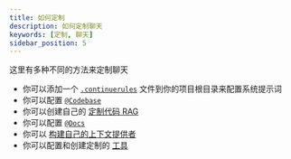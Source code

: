 ```yaml
---
title: 如何定制
description: 如何定制聊天
keywords: [定制, 聊天]
sidebar_position: 5
---
```


这里有多种不同的方法来定制聊天

- 你可以添加一个 [`.continuerules`](../customize/deep-dives/rules.md) 文件到你的项目根目录来配置系统提示词
- 你可以配置 [`@Codebase`](../customize/deep-dives/codebase.mdx)
- 你可以创建自己的 [定制代码 RAG](../customize/tutorials/custom-code-rag.mdx)
- 你可以配置 [`@Docs`](../customize/deep-dives/docs.mdx)
- 你可以 [构建自己的上下文提供者](../customize/tutorials/build-your-own-context-provider.mdx)
- 你可以配置和创建定制的 [工具](../customize/tools.mdx)
